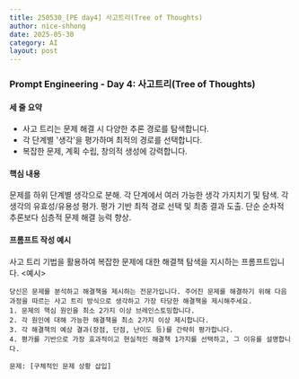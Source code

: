 ```yaml
---
title: 250530_[PE day4] 사고트리(Tree of Thoughts)
author: nice-shhong
date: 2025-05-30
category: AI
layout: post
---
```

### Prompt Engineering - Day 4: 사고트리(Tree of Thoughts)

#### 세 줄 요약
* 사고 트리는 문제 해결 시 다양한 추론 경로를 탐색합니다.
* 각 단계별 '생각'을 평가하며 최적의 경로를 선택합니다.
* 복잡한 문제, 계획 수립, 창의적 생성에 강력합니다.
#### 핵심 내용
문제를 하위 단계별 생각으로 분해.
각 단계에서 여러 가능한 생각 가지치기 및 탐색.
각 생각의 유효성/유용성 평가.
평가 기반 최적 경로 선택 및 최종 결과 도출.
단순 순차적 추론보다 심층적 문제 해결 능력 향상.
#### 프롬프트 작성 예시
사고 트리 기법을 활용하여 복잡한 문제에 대한 해결책 탐색을 지시하는 프롬프트입니다.
<예시>
```
당신은 문제를 분석하고 해결책을 제시하는 전문가입니다. 주어진 문제를 해결하기 위해 다음 과정을 따르는 사고 트리 방식으로 생각하고 가장 타당한 해결책을 제시해주세요.
1. 문제의 핵심 원인을 최소 2가지 이상 브레인스토밍합니다.
2. 각 원인에 대해 가능한 해결책을 최소 2가지 이상 제시합니다.
3. 각 해결책의 예상 결과(장점, 단점, 난이도 등)를 간략히 평가합니다.
4. 평가를 기반으로 가장 효과적이고 현실적인 해결책 1가지를 선택하고, 그 이유를 설명합니다.

문제: [구체적인 문제 상황 삽입]
```
